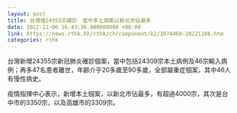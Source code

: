 ```yaml
---
layout: post
title: 台灣增24355宗確診　當中本土個案以新北市佔最多
date: 2022-11-06 16:43:36.000000000 +08:00
link: https://news.rthk.hk/rthk/ch/component/k2/1674460-20221106.htm
categories: rthk
---
```


台灣新增24355宗新冠肺炎確診個案，當中包括24309宗本土病例及46宗輸入病例；再多47名患者離世，年齡介乎20多歲至90多歲，全部屬重症個案，其中46人有慢性病史。

疫情指揮中心表示，新增本土個案，以新北市佔最多，有超過4000宗，其次是台中市的3350宗，以及高雄市的3309宗。
